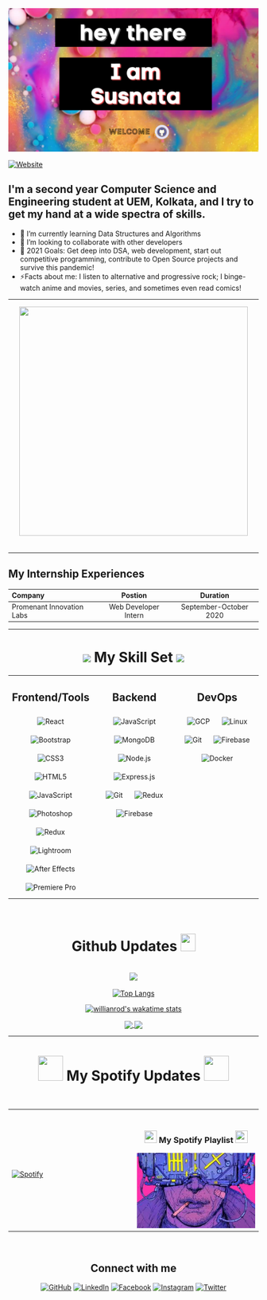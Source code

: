 <img src="hey there.png">



[![Website](https://img.shields.io/website?label=Portfolio&style=for-the-badge&url=https%3A%2F%2Fsusnatagoswami.netlify.app/)](https://susnatagoswami.netlify.app/)

## I'm a second year Computer Science and Engineering student at UEM, Kolkata, and I try to get my hand at a wide spectra of skills.  



- 🔭 I’m currently learning Data Structures and Algorithms
- 🚀 I’m looking to collaborate with other developers
- 🥅 2021 Goals: Get deep into DSA, web development, start out competitive programming, contribute to Open Source projects and survive this pandemic!
- ⚡Facts about me: I listen to alternative and progressive rock; I binge-watch anime and movies, series, and sometimes even read comics!


---
<div align="center">
<a href="https://drive.google.com/file/d/1CGloKnZrCHtmoGVeYtUI3Q7w7UmKWIA4/view?usp=drivesdk"> <img src="https://media.giphy.com/media/Sqlj82Xy4eZKSU9iVM/giphy.gif" width="460px" height="460px" target="_blank"></a>
</div>
<br />

---

## My Internship Experiences
| Company        | Postion          | Duration
| :------------- | :----------: | :----------: 
| Promenant Innovation Labs | Web Developer Intern  | September-October 2020
---


 <div align="center">
 <h1> <b> <img src="https://media.giphy.com/media/2Ygy0khwewLgMSYM0t/giphy.gif" height="30px" width-"30px"> My Skill Set
 <img src="https://media.giphy.com/media/2Ygy0khwewLgMSYM0t/giphy.gif" height="30px" width-"30px"> </b> </h1>
  <div>
<table><tr>
 <td valign="top" width="33%">
 
<div align="center">
 <h2> <b> Frontend/Tools </b> </h2>
 </div>
<div align="center">  
<img style="margin: 10px" src="https://profilinator.rishav.dev/skills-assets/react-original-wordmark.svg" alt="React" height="50" />  
<img style="margin: 10px" src="https://profilinator.rishav.dev/skills-assets/bootstrap-plain.svg" alt="Bootstrap" height="50" />  
<img style="margin: 10px" src="https://profilinator.rishav.dev/skills-assets/css3-original-wordmark.svg" alt="CSS3" height="50" />  
<img style="margin: 10px" src="https://profilinator.rishav.dev/skills-assets/html5-original-wordmark.svg" alt="HTML5" height="50" />  
<img style="margin: 10px" src="https://profilinator.rishav.dev/skills-assets/javascript-original.svg" alt="JavaScript" height="50" />  
<!--<img style="margin: 10px" src="https://profilinator.rishav.dev/skills-assets/python-original.svg" alt="Python" height="50" />  -->
<img style="margin: 10px" src="https://profilinator.rishav.dev/skills-assets/photoshop-plain.svg" alt="Photoshop" height="50" />  
<!--<img style="margin: 10px" src="https://profilinator.rishav.dev/skills-assets/logo-title.svg" alt="Chart.js" height="50" />  -->
<img style="margin: 10px" src="https://profilinator.rishav.dev/skills-assets/redux-original.svg" alt="Redux" height="50" />    
<img style="margin: 10px" src="https://profilinator.rishav.dev/skills-assets/lightroom.png" alt="Lightroom" height="50" />  
<img style="margin: 10px" src="https://profilinator.rishav.dev/skills-assets/aftereffects.png" alt="After Effects" height="50" />  
<img style="margin: 10px" src="https://profilinator.rishav.dev/skills-assets/adobepremierepro.png" alt="Premiere Pro" height="50" />  
</div></td><td valign="top" width="33%">

<div align="center">
 <h2> <b>Backend</b> </h2>
 </div>
<div align="center">  
<div align="center">  
<img style="margin: 10px" src="https://profilinator.rishav.dev/skills-assets/javascript-original.svg" alt="JavaScript" height="50" />  
<img style="margin: 10px" src="https://profilinator.rishav.dev/skills-assets/mongodb-original-wordmark.svg" alt="MongoDB" height="50" />  
<img style="margin: 10px" src="https://profilinator.rishav.dev/skills-assets/nodejs-original-wordmark.svg" alt="Node.js" height="50" />  
<!--<img style="margin: 10px" src="https://profilinator.rishav.dev/skills-assets/python-original.svg" alt="Python" height="50" /> -->
<img style="margin: 10px" src="https://profilinator.rishav.dev/skills-assets/express-original-wordmark.svg" alt="Express.js" height="50" />  
<img style="margin: 10px" src="https://profilinator.rishav.dev/skills-assets/git-scm-icon.svg" alt="Git" height="50" />  
<img style="margin: 10px" src="https://profilinator.rishav.dev/skills-assets/redux-original.svg" alt="Redux" height="50" />  
<img style="margin: 10px" src="https://profilinator.rishav.dev/skills-assets/firebase.png" alt="Firebase" height="50" />  
</div></td><td valign="top" width="33%">

<div align="center">
 <h2> <b> DevOps </b> </h2>
 </div>
<div align="center">  

<img style="margin: 10px" src="https://profilinator.rishav.dev/skills-assets/google_cloud-icon.svg" alt="GCP" height="50" />  
<img style="margin: 10px" src="https://profilinator.rishav.dev/skills-assets/linux-original.svg" alt="Linux" height="50" />  
<img style="margin: 10px" src="https://profilinator.rishav.dev/skills-assets/git-scm-icon.svg" alt="Git" height="50" />  
<!--<img style="margin: 10px" src="https://profilinator.rishav.dev/skills-assets/gnu_bash-icon.svg" alt="Bash" height="50" />  -->
<img style="margin: 10px" src="https://profilinator.rishav.dev/skills-assets/firebase.png" alt="Firebase" height="50" />  
<img style="margin: 10px" src="https://profilinator.rishav.dev/skills-assets/docker-original-wordmark.svg" alt="Docker" height="50" />
</div></td></tr></table>  

<br/>  









<h1> <b>Github Updates <img src="https://media.giphy.com/media/cj87CxfRtrUifF3Ryk/giphy.gif" width="30px" height="35px"></b> </h1>
 



<br />


<!-- stats A++ -->


<img src="https://github-readme-stats-mu-dusky.vercel.app/api?username=proghead00&show_icons=true&theme=highcontrast&count_private=true&include_all_commits=true" />

<!--NEW top lang
<a href="https://github.com/proghead00/proghead00">
  <img align="center" src="https://github-readme-stats-mu-dusky.vercel.app/api/top-langs/?username=proghead00&title_color=ffffff&text_color=c9cacc&icon_color=2bbc8a&bg_color=1d1f21" />
</a>-->


<!--<a href="https://gitstats.me/proghead00">
  <img align="center" src="https://github-readme-stats-mu-dusky.vercel.app/api/top-langs/?username=proghead00&layout=compact&langs_count=8&theme=great-gatsby&line_height=27" />
</a>
-->




<br>

 [![Top Langs](https://github-readme-stats-mu-dusky.vercel.app/api/top-langs/?username=proghead00&layout=compact&langs_count=8&theme=great-gatsby)](https://gitstats.me/proghead00) 




[![willianrod's wakatime stats](https://github-readme-stats.vercel.app/api/wakatime?username=proghead00&theme=chartreuse-dark)](https://wakatime.com/@proghead00)


<!--[![ReadMe Card](https://github-readme-stats-mu-dusky.vercel.app/api/pin/?username=proghead00&repo=Ultimate-JS-Projects-Collection&theme=react&show_owner=true )](https://github.com/proghead00/Ultimate-JS-Projects-Collection)-->

<!--[![ReadMe Card](https://github-readme-stats-mu-dusky.vercel.app/api/pin/?username=proghead00&repo=Aiden-AI-News-App&theme=react&show_owner=true )](https://github.com/proghead00/Aiden-AI-News-App)-->




<!--<img align="left" src="https://wakatime.com/share/@proghead00/a546c838-8700-4647-82cc-20c9d5b32e4f.svg" height="300">
<img  src="https://wakatime.com/share/@proghead00/e416327c-3c38-4385-a76a-07ed1fee6be9.svg" height="300">-->


<a href="https://github.com/proghead00/Ultimate-JS-Projects-Collection">
  <img align="center" src="https://github-readme-stats-mu-dusky.vercel.app/api/pin/?username=proghead00&repo=Ultimate-JS-Projects-Collection&theme=react" />
</a>
<a href="https://github.com/proghead00/Aiden-AI-News-App">
  <img align="center" src="https://github-readme-stats-mu-dusky.vercel.app/api/pin/?username=proghead00&repo=Aiden-AI-News-App&theme=react" />
</a>



  <hr>


<div align="center">

<h1> <b>  <img src="https://media.giphy.com/media/WtbU2qnifsVsPhH5Yp/giphy.gif" width="50px" height="50px">  My Spotify Updates 
  <img src="https://media.giphy.com/media/WtbU2qnifsVsPhH5Yp/giphy.gif" width="50px" height="50px"> </b> </h1>
 </div>
<br>

 <table width="100%"> 
  <tr>
  <td width="50%">

&nbsp; <br> [![Spotify](https://novatorem-eta-seven.vercel.app/api/spotify)](https://open.spotify.com/user/21kwh562lf32fbf4b663xkfbq)

  </td>
  <td width="50%">

<br>

<div align="center">
 <h3> <b> <img src="https://media.giphy.com/media/G4iV49Rz2iDNlxJwfx/giphy.gif" height="25px" width="25px"> My Spotify Playlist <img src="https://media.giphy.com/media/G4iV49Rz2iDNlxJwfx/giphy.gif" height="25px" width="25px"></b> </h3>
<a href="https://open.spotify.com/playlist/1EtpOzSuCXq0m15xZfWAie?si=2d6KNu5hTmu4YZejjWrKCQ">
<img src="/images.jpg" >
</a>
</div>
  </td>
  </table>



<br>



 
 

## Connect with me  
<p align="center" backgroud="./images/mid.png">
	<a href="https://github.com/proghead00" target="_blank"><img src="https://img.icons8.com/bubbles/50/000000/github.png" alt="GitHub"/></a>
	<a href="https://www.linkedin.com/in/susnatoww/" target="_blank"><img src="https://img.icons8.com/bubbles/50/000000/linkedin.png" alt="LinkedIn"/></a>
	<a href="https://www.facebook.com/susnata01/" target="_blank"><img src="https://img.icons8.com/bubbles/50/000000/facebook-new.png" alt="Facebook"/></a>
	<a href="https://instagram.com/susnatoww" target="_blank"><img src="https://img.icons8.com/bubbles/50/000000/instagram.png" alt="Instagram"/></a>
	<a href="https://twitter.com/susnatoww" target="_blank"><img src="https://img.icons8.com/bubbles/50/000000/twitter.png" alt="Twitter"/></a>
</p>




